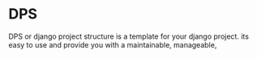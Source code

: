 # DPS
DPS or django project structure is a template for your django project. its easy to use and provide you with a maintainable, manageable, 